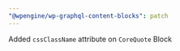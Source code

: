 ```yaml
---
"@wpengine/wp-graphql-content-blocks": patch
---
```


Added `cssClassName` attribute on `CoreQuote` Block
